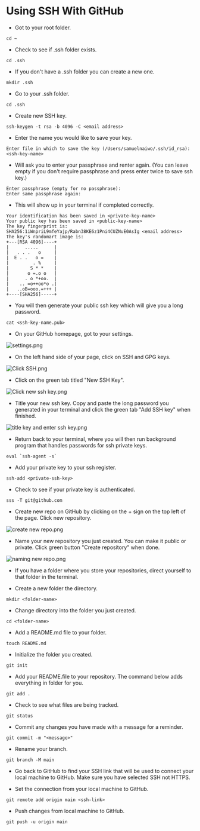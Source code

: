 # Using SSH With GitHub

- Got to your root folder.
```commandline
cd ~
```
- Check to see if .ssh folder exists.
```commandline
cd .ssh
```
- If you don't have a .ssh folder you can create a new one.
```
mkdir .ssh
```
- Go to your .ssh folder.
```commandline
cd .ssh
```
- Create new SSH key.
```commandline
ssh-keygen -t rsa -b 4096 -C <email address>
```
- Enter the name you would like to save your key.
```commandline
Enter file in which to save the key (/Users/samuelnaiwo/.ssh/id_rsa): <ssh-key-name>
```
- Will ask you to enter your passphrase and renter again. (You can leave empty if you don't
require passphrase and press enter twice to save ssh key.)
```
Enter passphrase (empty for no passphrase): 
Enter same passphrase again: 
```
- This will show up in your terminal if completed correctly.
```commandline
Your identification has been saved in <private-key-name>
Your public key has been saved in <public-key-name>
The key fingerprint is:
SHA256:1iWnpriL9mfeYajp/Rabn38KE6z1Pni4CUZNuE0AsIg <email address>
The key's randomart image is:
+---[RSA 4096]----+
|      .....      |
|   . . .   o     |
|  E . .   o =    |
|         . %     |
|        S * *    |
|       o =.o o   |
|      . o *+oo.  |
|    .. =o++oo*o .|
|   ..oB=ooo.=+++ |
+----[SHA256]-----+
```
- You will then generate your public ssh key which will give you a long password.
```commandline
cat <ssh-key-name.pub>
```
- On your GitHub homepage, got to your settings.

![settings.png](settings.png)

- On the left hand side of your page, click on SSH and GPG keys.

![Click SSH.png](Click%20SSH.png)

- Click on the green tab titled "New SSH Key".

![Click new ssh key.png](Click%20new%20ssh%20key.png)

- Title your new ssh key. Copy and paste the long password you generated in your terminal and click the green tab "Add SSH key" when finished.

![title key and enter ssh key.png](title%20key%20and%20enter%20ssh%20key.png)

- Return back to your terminal, where you will then run background program that handles passwords for ssh private keys.
```commandline
eval `ssh-agent -s`
```
- Add your private key to your ssh register.
```commandline
ssh-add <private-ssh-key>
```
- Check to see if your private key is authenticated.
```commandline
sss -T git@github.com
```
- Create new repo on GitHub by clicking on the + sign on the top left of the page. Click new repository.

![create new repo.png](create%20new%20repo.png)

- Name your new repository you just created. You can make it public or private. Click green button "Create repository" when done.

![naming new repo.png](naming%20new%20repo.png)

- If you have a folder where you store your repositories, direct yourself to that folder in the terminal.

- Create a new folder the directory.
```commandline
mkdir <folder-name>
```
- Change directory into the folder you just created.
```commandline
cd <folder-name>
```
- Add a README.md file to your folder.
```commandline
touch README.md
```
- Initialize the folder you created.
```commandline
git init
```
- Add your README.file to your repository. The command below adds everything in folder for you.
```commandline
git add .
```
- Check to see what files are being tracked.
```commandline
git status
```
- Commit any changes you have made with a message for a reminder.
```
git commit -m "<message>"
```
- Rename your branch.
```commandline
git branch -M main
```
- Go back to GitHub to find your SSH link that will be used to connect your local machine to GitHub. Make sure you have selected SSH not HTTPS.

- Set the connection from your local machine to GitHub.
```commandline
git remote add origin main <ssh-link>
```
- Push changes from local machine to GitHub.
```commandline
git push -u origin main
```

